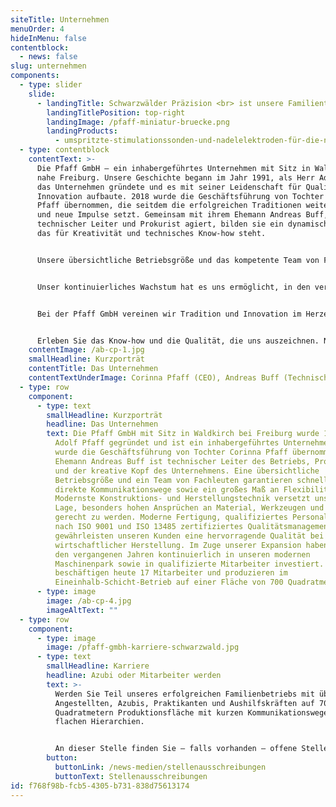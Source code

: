 ```yaml
---
siteTitle: Unternehmen
menuOrder: 4
hideInMenu: false
contentblock:
  - news: false
slug: unternehmen
components:
  - type: slider
    slide:
      - landingTitle: Schwarzwälder Präzision <br> ist unsere Familientradition.
        landingTitlePosition: top-right
        landingImage: /pfaff-miniatur-bruecke.png
        landingProducts:
          - umspritzte-stimulationssonden-und-nadelelektroden-für-die-neurochirurgie
  - type: contentblock
    contentText: >-
      Die Pfaff GmbH – ein inhabergeführtes Unternehmen mit Sitz in Waldkirch,
      nahe Freiburg. Unsere Geschichte begann im Jahr 1991, als Herr Adolf Pfaff
      das Unternehmen gründete und es mit seiner Leidenschaft für Qualität und
      Innovation aufbaute. 2018 wurde die Geschäftsführung von Tochter Corinna
      Pfaff übernommen, die seitdem die erfolgreichen Traditionen weiterführt
      und neue Impulse setzt. Gemeinsam mit ihrem Ehemann Andreas Buff, der als
      technischer Leiter und Prokurist agiert, bilden sie ein dynamisches Team,
      das für Kreativität und technisches Know-how steht.


      Unsere übersichtliche Betriebsgröße und das kompetente Team von Fachleuten ermöglichen uns kurze und direkte Kommunikationswege, die es uns leicht machen, flexibel auf Kundenwünsche einzugehen. Mit modernster Konstruktions- und Herstellungstechnik sind wir in der Lage, höchsten Ansprüchen an Material, Werkzeuge und Maschinen gerecht zu werden. Durch eine moderne Fertigung und ein qualifiziertes Team, das nach ISO 9001 und ISO 13485 zertifiziert ist, stellen wir eine herausragende Qualität bei wirtschaftlicher Herstellung sicher.


      Unser kontinuierliches Wachstum hat es uns ermöglicht, in den vergangenen Jahren in unseren Maschinenpark zu investieren und unser Team aus hochqualifizierten Mitarbeitern zu erweitern. Aktuell beschäftigen wir stolz 17 Mitarbeiter, die in einer Ein-und-einhalb-Schicht arbeiten, um auf einer Fläche von 700 Quadratmetern unsere Produktion voranzutreiben.


      Bei der Pfaff GmbH vereinen wir Tradition und Innovation im Herzen des Schwarzwaldes. Unsere Erfolgsgeschichte wäre ohne unsere engagierte Belegschaft und unsere treuen Kunden nicht möglich. Entdecken Sie unsere vielseitigen Lösungen und lassen Sie uns gemeinsam Ihre Ideen in die Realität umsetzen. Wir freuen uns darauf, Sie in unserem Unternehmen willkommen zu heißen.


      Erleben Sie das Know-how und die Qualität, die uns auszeichnen. Nehmen Sie Kontakt mit uns auf, um mehr über unsere Dienstleistungen und Produkte zu erfahren.
    contentImage: /ab-cp-1.jpg
    smallHeadline: Kurzporträt
    contentTitle: Das Unternehmen
    contentTextUnderImage: C﻿orinna Pfaff (CEO), Andreas Buff (Technische Leitung)
  - type: row
    component:
      - type: text
        smallHeadline: Kurzporträt
        headline: Das Unternehmen
        text: Die Pfaff GmbH mit Sitz in Waldkirch bei Freiburg wurde 1991 von Herrn
          Adolf Pfaff gegründet und ist ein inhabergeführtes Unternehmen. 2018
          wurde die Geschäftsführung von Tochter Corinna Pfaff übernommen. Ihr
          Ehemann Andreas Buff ist technischer Leiter des Betriebs, Prokurist
          und der kreative Kopf des Unternehmens. Eine übersichtliche
          Betriebsgröße und ein Team von Fachleuten garantieren schnelle und
          direkte Kommunikationswege sowie ein großes Maß an Flexibilität.
          Modernste Konstruktions- und Herstellungstechnik versetzt uns in die
          Lage, besonders hohen Ansprüchen an Material, Werkzeugen und Maschinen
          gerecht zu werden. Moderne Fertigung, qualifiziertes Personal und ein
          nach ISO 9001 und ISO 13485 zertifiziertes Qualitätsmanagement
          gewährleisten unseren Kunden eine hervorragende Qualität bei
          wirtschaftlicher Herstellung. Im Zuge unserer Expansion haben wir in
          den vergangenen Jahren kontinuierlich in unseren modernen
          Maschinenpark sowie in qualifizierte Mitarbeiter investiert. Wir
          beschäftigen heute 17 Mitarbeiter und produzieren im
          Eineinhalb-Schicht-Betrieb auf einer Fläche von 700 Quadratmetern.
      - type: image
        image: /ab-cp-4.jpg
        imageAltText: ""
  - type: row
    component:
      - type: image
        image: /pfaff-gmbh-karriere-schwarzwald.jpg
      - type: text
        smallHeadline: Karriere
        headline: Azubi oder Mitarbeiter werden
        text: >-
          Werden Sie Teil unseres erfolgreichen Familienbetriebs mit über 17
          Angestellten, Azubis, Praktikanten und Aushilfskräften auf 700
          Quadratmetern Produktionsfläche mit kurzen Kommunikationswegen und
          flachen Hierarchien.


          An dieser Stelle finden Sie – falls vorhanden – offene Stellen. Wir freuen uns aber auch auf Ihre Initiativ-Bewerbung!
        button:
          buttonLink: /news-medien/stellenausschreibungen
          buttonText: Stellenausschreibungen
id: f768f98b-fcb5-4305-b731-838d75613174
---
```

